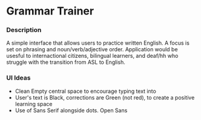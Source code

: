 # Grammar Trainer

### Description
A simple interface that allows users to practice written English. A focus is set on phrasing and noun/verb/adjective order. Application would be usesful to internactional citizens, bilingual learners, and deaf/hh who struggle with the transition from ASL to English.

### UI Ideas

- Clean Empty central space to encourage typing text into
- User's text is Black, corrections are Green (not red), to create a positive learning space
- Use of Sans Serif alongside dots. Open Sans
